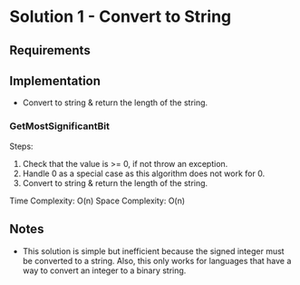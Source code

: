 # Solution 1 - Convert to String

## Requirements

## Implementation
- Convert to string & return the length of the string.

### GetMostSignificantBit

Steps:
1. Check that the value is >= 0, if not throw an exception.
2. Handle 0 as a special case as this algorithm does not work for 0.
2. Convert to string & return the length of the string.

Time Complexity: O(n)
Space Complexity: O(n)

## Notes
- This solution is simple but inefficient because the signed integer must
be converted to a string. Also, this only works for languages that have a
way to convert an integer to a binary string.